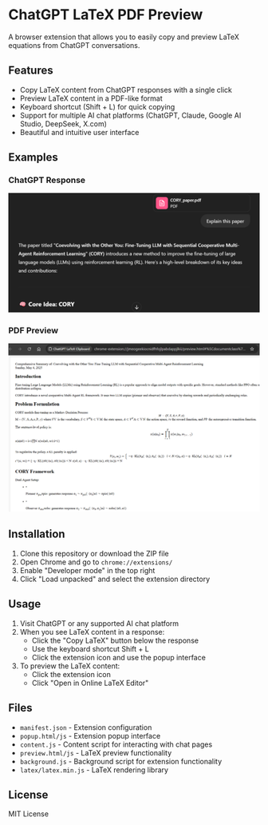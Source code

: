 # ChatGPT LaTeX PDF Preview

A browser extension that allows you to easily copy and preview LaTeX equations from ChatGPT conversations.

## Features

- Copy LaTeX content from ChatGPT responses with a single click
- Preview LaTeX content in a PDF-like format
- Keyboard shortcut (Shift + L) for quick copying
- Support for multiple AI chat platforms (ChatGPT, Claude, Google AI Studio, DeepSeek, X.com)
- Beautiful and intuitive user interface

## Examples

### ChatGPT Response
![ChatGPT Response](examples/chat_response.png)

### PDF Preview
![PDF Preview](examples/pdf_response.png)

## Installation

1. Clone this repository or download the ZIP file
2. Open Chrome and go to `chrome://extensions/`
3. Enable "Developer mode" in the top right
4. Click "Load unpacked" and select the extension directory

## Usage

1. Visit ChatGPT or any supported AI chat platform
2. When you see LaTeX content in a response:
   - Click the "Copy LaTeX" button below the response
   - Use the keyboard shortcut Shift + L
   - Click the extension icon and use the popup interface
3. To preview the LaTeX content:
   - Click the extension icon
   - Click "Open in Online LaTeX Editor"

## Files

- `manifest.json` - Extension configuration
- `popup.html/js` - Extension popup interface
- `content.js` - Content script for interacting with chat pages
- `preview.html/js` - LaTeX preview functionality
- `background.js` - Background script for extension functionality
- `latex/latex.min.js` - LaTeX rendering library

## License

MIT License